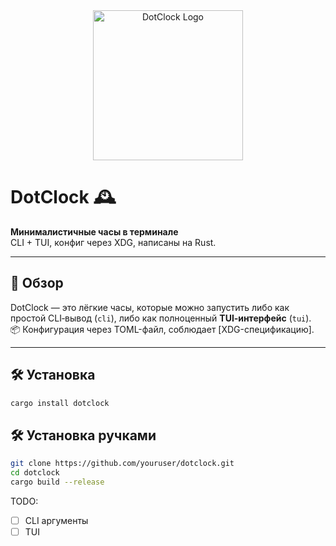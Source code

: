 <div align="center">
  <img src="assets/banner.png" alt="DotClock Logo" width="240"/>
</div>

# DotClock 🕰️

**Минималистичные часы в терминале**  
CLI + TUI, конфиг через XDG, написаны на Rust.

---

## 🚀 Обзор

DotClock — это лёгкие часы, которые можно запустить либо как простой CLI‑вывод (`cli`), либо как полноценный **TUI‑интерфейс** (`tui`).  
📦 Конфигурация через TOML-файл, соблюдает [XDG-спецификацию].

---

## 🛠️ Установка

```bash
cargo install dotclock
```
## 🛠️ Установка ручками
```bash
git clone https://github.com/youruser/dotclock.git
cd dotclock
cargo build --release
```
TODO:
- [ ] CLI аргументы
- [ ] TUI
